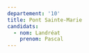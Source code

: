 ```yaml
---
departement: '10'
title: Pont Sainte-Marie
candidats:
  - nom: Landréat
    prenom: Pascal
---
```



